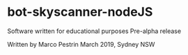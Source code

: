 # bot-skyscanner-nodeJS

Software written for educational purposes
Pre-alpha release

Written by Marco Pestrin
March 2019, Sydney NSW
